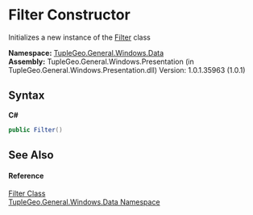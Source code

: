 # Filter Constructor 
 

Initializes a new instance of the <a href="T_TupleGeo_General_Windows_Data_Filter">Filter</a> class

**Namespace:**&nbsp;<a href="N_TupleGeo_General_Windows_Data">TupleGeo.General.Windows.Data</a><br />**Assembly:**&nbsp;TupleGeo.General.Windows.Presentation (in TupleGeo.General.Windows.Presentation.dll) Version: 1.0.1.35963 (1.0.1)

## Syntax

**C#**<br />
``` C#
public Filter()
```


## See Also


#### Reference
<a href="T_TupleGeo_General_Windows_Data_Filter">Filter Class</a><br /><a href="N_TupleGeo_General_Windows_Data">TupleGeo.General.Windows.Data Namespace</a><br />